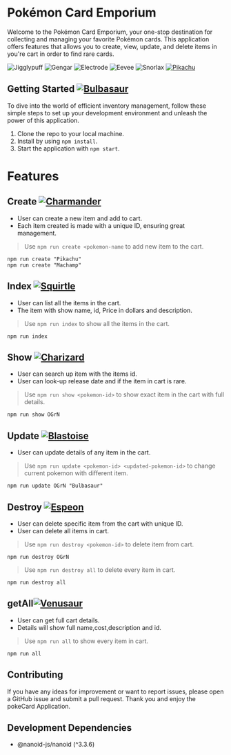 # Pokémon Card Emporium
Welcome to the Pokémon Card Emporium, your one-stop destination for collecting and managing your favorite Pokémon cards. This application offers features that allows you to create, view, update, and delete items in you're cart in order to find rare cards.

![Jigglypuff](http://img.pokemondb.net/sprites/black-white/anim/normal/jigglypuff.gif) ![Gengar](http://img.pokemondb.net/sprites/black-white/anim/normal/gengar.gif) ![Electrode](http://img.pokemondb.net/sprites/black-white/anim/normal/electrode.gif) ![Eevee](http://img.pokemondb.net/sprites/black-white/anim/normal/eevee.gif) ![Snorlax](http://img.pokemondb.net/sprites/black-white/anim/normal/snorlax.gif) <a href="https://pokemondb.net/pokedex/pikachu"><img src="https://img.pokemondb.net/sprites/black-white/anim/normal/pikachu-f.gif" alt="Pikachu"></a>

## Getting Started <a href="https://pokemondb.net/pokedex/bulbasaur"><img src="https://img.pokemondb.net/sprites/black-white/anim/normal/bulbasaur.gif" alt="Bulbasaur"></a>

To dive into the world of efficient inventory management, follow these simple steps to set up your development environment and unleash the power of this application.

1. Clone the repo to your local machine.
2. Install by using `npm install`.
3. Start the application with `npm start`.


# Features

## Create <a href="https://pokemondb.net/pokedex/charmander"><img src="https://img.pokemondb.net/sprites/black-white/anim/normal/charmander.gif" alt="Charmander"></a>
- User can create a new item and add to cart.
- Each item created is made with a unique ID, ensuring great management.

>Use `npm run create <pokemon-name` to add new item to the cart.
```
npm run create "Pikachu"
npm run create "Machamp"
```

## Index <a href="https://pokemondb.net/pokedex/squirtle"><img src="https://img.pokemondb.net/sprites/black-white/anim/normal/squirtle.gif" alt="Squirtle"></a>
- User can list all the items in the cart.
- The item with show name, id, Price in dollars and description.

>Use `npm run index` to show all the items in the cart.
```
npm run index
```

## Show <a href="https://pokemondb.net/pokedex/charizard"><img src="https://img.pokemondb.net/sprites/black-white/anim/normal/charizard.gif" alt="Charizard"></a>
- User can search up item with the items id.
- User can look-up release date and if the item in cart is rare.

>Use `npm run show <pokemon-id>` to show exact item in the cart with full details.
```
npm run show OGrN
```
## Update <a href="https://pokemondb.net/pokedex/blastoise"><img src="https://img.pokemondb.net/sprites/black-white/anim/normal/blastoise.gif" alt="Blastoise"></a>
- User can update details of any item in the cart.

>Use `npm run update <pokemon-id> <updated-pokemon-id>` to change current pokemon with different item.
```
npm run update OGrN "Bulbasaur"
```

## Destroy <a href="https://pokemondb.net/pokedex/espeon"><img src="https://img.pokemondb.net/sprites/black-white/anim/normal/espeon.gif" alt="Espeon"></a>
- User can delete specific item from the cart with unique ID.
- User can delete all items in cart.

>Use `npm run destroy <pokemon-id>` to delete item from cart.
```
npm run destroy OGrN
```
>Use `npm run destroy all` to delete every item in cart.
```
npm run destroy all
```
## getAll<a href="https://pokemondb.net/pokedex/venusaur"><img src="https://img.pokemondb.net/sprites/black-white/anim/normal/venusaur-f.gif" alt="Venusaur"></a>
- User can get full cart details.
- Details will show full name,cost,description and id.

>Use `npm run all` to show every item in cart.
```
npm run all
```
## Contributing

If you have any ideas for improvement or want to report issues, please open a GitHub issue and submit a pull request. Thank you and enjoy the pokeCard Application.

## Development Dependencies 
- @nanoid-js/nanoid (^3.3.6)